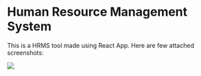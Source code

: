 # Human Resource Management System

This is a HRMS tool made using React App. Here are few attached screenshots:

![](https://github.com/tanyarajhans/hrms_project/issues/1#issue-729792286)
